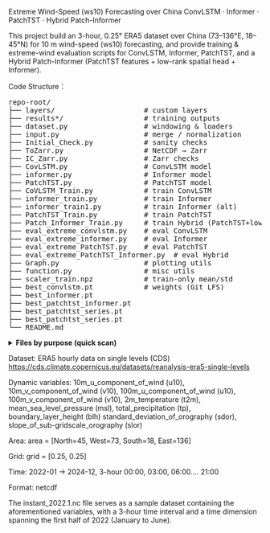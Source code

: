 Extreme Wind-Speed (ws10) Forecasting over China
ConvLSTM · Informer · PatchTST · Hybrid Patch-Informer

This project build an 3-hour, 0.25° ERA5 dataset over China (73–136°E, 18–45°N) for 10 m wind-speed (ws10) forecasting, and provide training & extreme-wind evaluation scripts 
for ConvLSTM, Informer, PatchTST, and a Hybrid Patch-Informer (PatchTST features + low-rank spatial head + Informer).

Code Structure：
<pre>
repo-root/
├── layers/                     # custom layers
├── results*/                   # training outputs
├── dataset.py                  # windowing & loaders
├── input.py                    # merge / normalization
├── Initial_Check.py            # sanity checks
├── ToZarr.py                   # NetCDF → Zarr
├── IC_Zarr.py                  # Zarr checks
├── CovLSTM.py                  # ConvLSTM model
├── informer.py                 # Informer model
├── PatchTST.py                 # PatchTST model
├── CoVLSTM_Train.py            # train ConvLSTM
├── informer_train.py           # train Informer
├── informer_train1.py          # train Informer (alt)
├── PatchTST_Train.py           # train PatchTST
├── Patch_Informer_Train.py     # train Hybrid (PatchTST+low-rank head+Informer)
├── eval_extreme_convlstm.py    # eval ConvLSTM
├── eval_extreme_informer.py    # eval Informer
├── eval_extreme_PatchTST.py    # eval PatchTST
├── eval_extreme_PatchTST_Informer.py  # eval Hybrid
├── Graph.py                    # plotting utils
├── function.py                 # misc utils
├── scaler_train.npz            # train-only mean/std
├── best_convlstm.pt            # weights (Git LFS)
├── best_informer.pt
├── best_patchtst_informer.pt
├── best_patchtst_series.pt
├── best_patchtst_series.pt
└── README.md
</pre>


<details> <summary><b>Files by purpose (quick scan)</b></summary>

Models

CovLSTM.py, informer.py, PatchTST.py

Training

CoVLSTM_Train.py, informer_train.py, informer_train1.py,
PatchTST_Train.py, Patch_Informer_Train.py

Evaluation

eval_extreme_convlstm.py, eval_extreme_informer.py,
eval_extreme_PatchTST.py, eval_extreme_PatchTST_Informer.py

Data & Preprocessing

dataset.py, input.py, ToZarr.py, IC_Zarr.py, Initial_Check.py,
scaler_train.npz

Utilities & Outputs

Graph.py

Weights (LFS)

best_*.pt (tracked with Git LFS)

Data Set Sample

instant_2022.1.nc

</details>

Dataset: ERA5 hourly data on single levels (CDS)
https://cds.climate.copernicus.eu/datasets/reanalysis-era5-single-levels

Dynamic variables:
10m_u_component_of_wind (u10), 10m_v_component_of_wind (v10),
100m_u_component_of_wind (u10), 100m_v_component_of_wind (v10),
2m_temperature (t2m), mean_sea_level_pressure (msl),
total_precipitation (tp), boundary_layer_height (blh)
standard_deviation_of_orography (sdor), slope_of_sub-gridscale_orography (slor)

Area: area = [North=45, West=73, South=18, East=136]

Grid: grid = [0.25, 0.25]

Time: 2022-01 → 2024-12, 3-hour 00:00, 03:00, 06:00.... 21:00

Format: netcdf

The instant_2022.1.nc file serves as a sample dataset containing the aforementioned variables, with a 3-hour time interval and a time dimension spanning the first half of 2022 (January to June).
